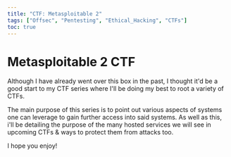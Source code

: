 ```yaml
---
title: "CTF: Metasploitable 2"
tags: ["Offsec", "Pentesting", "Ethical_Hacking", "CTFs"]
toc: true
---
```

# Metasploitable 2 CTF
Although I have already went over this box in the past, I thought it'd be a good start to my CTF series where I'll be doing my best to root a variety of CTFs. 

The main purpose of this series is to point out various aspects of systems one can leverage to gain further access into said systems. As well as this, i'll be detailing the purpose of the many hosted services we will see in upcoming CTFs & ways to protect them from attacks too.

I hope you enjoy!